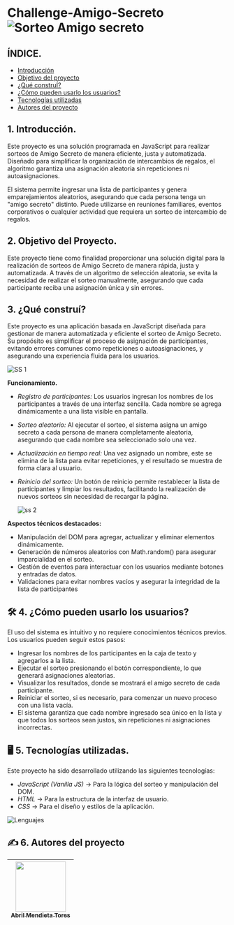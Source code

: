 # Challenge-Amigo-Secreto![Sorteo Amigo secreto](https://github.com/user-attachments/assets/633f95bb-991a-4e05-b2de-f0c49182f927)

## ÍNDICE.

* [Introducción](#)
* [Objetivo del proyecto](#)
* [¿Qué construÍ?](#)
* [¿Cómo pueden usarlo los usuarios?](#)
* [Tecnologías utilizadas](#)
* [Autores del proyecto](#)

## 1. Introducción.
Este proyecto es una solución programada en JavaScript para realizar sorteos de Amigo Secreto de manera eficiente, justa y automatizada. Diseñado para simplificar la organización de intercambios de regalos, el algoritmo garantiza una asignación aleatoria sin repeticiones ni autoasignaciones.

El sistema permite ingresar una lista de participantes y genera emparejamientos aleatorios, asegurando que cada persona tenga un "amigo secreto" distinto. Puede utilizarse en reuniones familiares, eventos corporativos o cualquier actividad que requiera un sorteo de intercambio de regalos.

## 2. Objetivo del Proyecto.
Este proyecto tiene como finalidad proporcionar una solución digital para la realización de sorteos de Amigo Secreto de manera rápida, justa y automatizada. A través de un algoritmo de selección aleatoria, se evita la necesidad de realizar el sorteo manualmente, asegurando que cada participante reciba una asignación única y sin errores.


## 3. ¿Qué construí?
Este proyecto es una aplicación basada en JavaScript diseñada para gestionar de manera automatizada y eficiente el sorteo de Amigo Secreto. Su propósito es simplificar el proceso de asignación de participantes, evitando errores comunes como repeticiones o autoasignaciones, y asegurando una experiencia fluida para los usuarios.

![SS 1](https://github.com/user-attachments/assets/16533c4b-cbf2-42aa-aec0-edb72c3f7b95)

**Funcionamiento.**
* *Registro de participantes:* Los usuarios ingresan los nombres de los participantes a través de una interfaz sencilla. Cada nombre se agrega dinámicamente a una lista visible en pantalla.
  
* *Sorteo aleatorio:* Al ejecutar el sorteo, el sistema asigna un amigo secreto a cada persona de manera completamente aleatoria, asegurando que cada nombre sea seleccionado solo una vez.
  
* *Actualización en tiempo real:* Una vez asignado un nombre, este se elimina de la lista para evitar repeticiones, y el resultado se muestra de forma clara al usuario.
  
* *Reinicio del sorteo:* Un botón de reinicio permite restablecer la lista de participantes y limpiar los resultados, facilitando la realización de nuevos sorteos sin necesidad de recargar la página.

   ![ss 2](https://github.com/user-attachments/assets/d76a87bb-ef77-4139-9694-96566a3ad5c7)

**Aspectos técnicos destacados:**
* Manipulación del DOM para agregar, actualizar y eliminar elementos dinámicamente.
* Generación de números aleatorios con Math.random() para asegurar imparcialidad en el sorteo.
* Gestión de eventos para interactuar con los usuarios mediante botones y entradas de datos.
* Validaciones para evitar nombres vacíos y asegurar la integridad de la lista de participantes

## 🛠 **4. ¿Cómo pueden usarlo los usuarios?**
El uso del sistema es intuitivo y no requiere conocimientos técnicos previos. Los usuarios pueden seguir estos pasos:

* Ingresar los nombres de los participantes en la caja de texto y agregarlos a la lista.
* Ejecutar el sorteo presionando el botón correspondiente, lo que generará asignaciones aleatorias.
* Visualizar los resultados, donde se mostrará el amigo secreto de cada participante.
* Reiniciar el sorteo, si es necesario, para comenzar un nuevo proceso con una lista vacía.
* El sistema garantiza que cada nombre ingresado sea único en la lista y que todos los sorteos sean justos, sin repeticiones ni asignaciones incorrectas.

## 🖥 5. Tecnologías utilizadas.
Este proyecto ha sido desarrollado utilizando las siguientes tecnologías:

* *JavaScript (Vanilla JS)* → Para la lógica del sorteo y manipulación del DOM.
* *HTML* → Para la estructura de la interfaz de usuario.
* *CSS* → Para el diseño y estilos de la aplicación.

![Lenguajes](https://github.com/user-attachments/assets/1747583d-0f16-4fd2-a45d-d3b4fe23644a)

## ✍️ 6. Autores del proyecto

| [<img src="https://www.instagram.com/p/CoxXM2HgAKdurJD1B_U5BTOpmhZSEzB27E623w0/" width=115><br><sub>Abril Mendieta Tores</sub>](https://github.com/Abril-Mendieta) | 
| :---: | 



